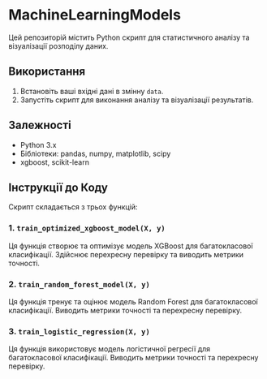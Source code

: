 # MachineLearningModels
Цей репозиторій містить Python скрипт для статистичного аналізу та візуалізації розподілу даних.

## Використання

1. Встановіть ваші вхідні дані в змінну `data`.
2. Запустіть скрипт для виконання аналізу та візуалізації результатів.

## Залежності

- Python 3.x
- Бібліотеки: pandas, numpy, matplotlib, scipy
- xgboost, scikit-learn

## Інструкції до Коду

Скрипт складається з трьох функцій:

### 1. `train_optimized_xgboost_model(X, y)`

Ця функція створює та оптимізує модель XGBoost для багатокласової класифікації. Здійснює перехресну перевірку та виводить метрики точності.

### 2. `train_random_forest_model(X, y)`

Ця функція тренує та оцінює модель Random Forest для багатокласової класифікації. Виводить метрики точності та перехресну перевірку.

### 3. `train_logistic_regression(X, y)`

Ця функція використовує модель логістичної регресії для багатокласової класифікації. Виводить метрики точності та перехресну перевірку.
